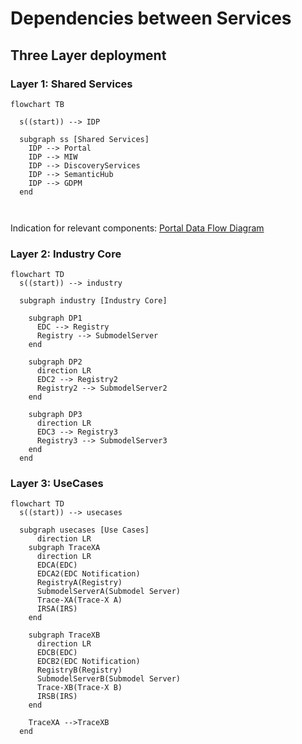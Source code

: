 # Dependencies between Services




## Three Layer deployment

### Layer 1: Shared Services

``` mermaid
flowchart TB 

  s((start)) --> IDP

  subgraph ss [Shared Services]
    IDP --> Portal
    IDP --> MIW
    IDP --> DiscoveryServices
    IDP --> SemanticHub
    IDP --> GDPM
  end
 
  

```

Indication for relevant components: [Portal Data Flow Diagram](https://github.com/eclipse-tractusx/portal-assets/blob/main/docs/developer/Technical%20Documentation/Architecture/Security-Assessment.md#data-flow-diagram)

### Layer 2: Industry Core

``` mermaid
flowchart TD 
  s((start)) --> industry

  subgraph industry [Industry Core]

    subgraph DP1
      EDC --> Registry
      Registry --> SubmodelServer
    end
    
    subgraph DP2
      direction LR
      EDC2 --> Registry2
      Registry2 --> SubmodelServer2
    end

    subgraph DP3
      direction LR
      EDC3 --> Registry3
      Registry3 --> SubmodelServer3
    end
  end
```

### Layer 3: UseCases 

``` mermaid
flowchart TD
  s((start)) --> usecases

  subgraph usecases [Use Cases]
      direction LR
    subgraph TraceXA
      direction LR
      EDCA(EDC)
      EDCA2(EDC Notification)
      RegistryA(Registry)
      SubmodelServerA(Submodel Server)
      Trace-XA(Trace-X A)
      IRSA(IRS)
    end
    
    subgraph TraceXB
      direction LR
      EDCB(EDC)
      EDCB2(EDC Notification)
      RegistryB(Registry)
      SubmodelServerB(Submodel Server)
      Trace-XB(Trace-X B)
      IRSB(IRS)
    end

    TraceXA -->TraceXB
  end
```